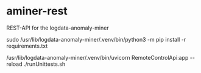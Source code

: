 # aminer-rest
REST-API for the logdata-anomaly-miner

sudo /usr/lib/logdata-anomaly-miner/.venv/bin/python3 -m pip install -r requirements.txt

/usr/lib/logdata-anomaly-miner/.venv/bin/uvicorn RemoteControlApi:app --reload
./runUnittests.sh
